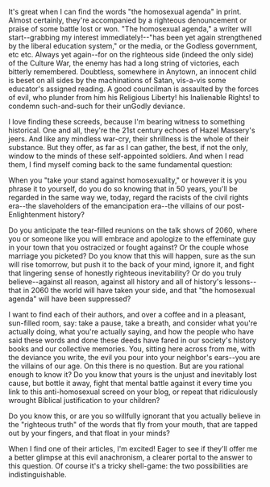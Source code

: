 It's great when I can find the words "the homosexual agenda" in print. Almost
certainly, they're accompanied by a righteous denouncement or praise of some
battle lost or won. "The homosexual agenda," a writer will start--grabbing my
interest immediately!--"has been yet again strengthened by the liberal
education system," or the media, or the Godless government, etc etc. Always yet
again--for on the righteous side (indeed the only side) of the Culture War, the
enemy has had a long string of victories, each bitterly remembered. Doubtless,
somewhere in Anytown, an innocent child is beset on all sides by the
machinations of Satan, vis-a-vis some educator's assigned reading. A good
councilman is assaulted by the forces of evil, who plunder from him his
Religious Liberty! his Inalienable Rights! to condemn such-and-such for their
unGodly deviance.

I love finding these screeds, because I'm bearing witness to something
historical. One and all, they're the 21st century echoes of Hazel Massery's
jeers. And like any mindless war-cry, their shrillness is the whole of their
substance. But they offer, as far as I can gather, the best, if not the only,
window to the minds of these self-appointed soldiers. And when I read them, I
find myself coming back to the same fundamental question:

When you "take your stand against homosexuality," or however it is you phrase it
to yourself, do you do so knowing that in 50 years, you'll be regarded in the
same way we, today, regard the racists of the civil rights era--the
slaveholders of the emancipation era--the villains of our post-Enlightenment
history?

Do you anticipate the tear-filled reunions on the talk shows of 2060, where you
or someone like you will embrace and apologize to the effeminate guy in your
town that you ostracized or fought against? Or the couple whose marriage you
picketed? Do you know that this will happen, sure as the sun will rise tomorrow,
but push it to the back of your mind, ignore it, and fight that lingering sense
of honestly righteous inevitability? Or do you truly believe--against all
reason, against all history and all of history's lessons--that in 2060 the
world will have taken your side, and that "the homosexual agenda" will have been
suppressed?

I want to find each of their authors, and over a coffee and in a pleasant,
sun-filled room, say: take a pause, take a breath, and consider what you're
actually doing, what you're actually saying, and how the people who have said
these words and done these deeds have fared in our society's history books and
our collective memories. You, sitting here across from me, with the deviance
you write, the evil you pour into your neighbor's ears--you are the villains of
our age. On this there is no question. But are you rational enough to know it?
Do you know that yours is the unjust and inevitably lost cause, but bottle it
away, fight that mental battle against it every time you link to this
anti-homosexual screed on your blog, or repeat that ridiculously wrought
Biblical justification to your children?

Do you know this, or are you so willfully ignorant that you actually believe in
the "righteous truth" of the words that fly from your mouth, that are tapped out
by your fingers, and that float in your minds?

When I find one of their articles, I'm excited! Eager to see if they'll offer me
a better glimpse at this evil anachronism, a clearer portal to the answer to
this question. Of course it's a tricky shell-game: the two possibilities are
indistinguishable.
